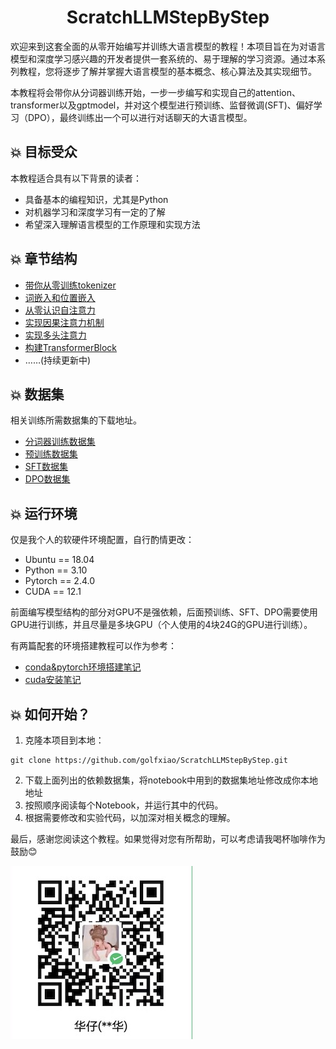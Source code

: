 
<h1 align="center"> ScratchLLMStepByStep</h1>

欢迎来到这套全面的从零开始编写并训练大语言模型的教程！本项目旨在为对语言模型和深度学习感兴趣的开发者提供一套系统的、易于理解的学习资源。通过本系列教程，您将逐步了解并掌握大语言模型的基本概念、核心算法及其实现细节。

本教程将会带你从分词器训练开始，一步一步编写和实现自己的attention、transformer以及gptmodel，并对这个模型进行预训练、监督微调(SFT)、偏好学习（DPO），最终训练出一个可以进行对话聊天的大语言模型。

## 💥 目标受众

本教程适合具有以下背景的读者：
- 具备基本的编程知识，尤其是Python
- 对机器学习和深度学习有一定的了解
- 希望深入理解语言模型的工作原理和实现方法

## 💥 章节结构

- [带你从零训练tokenizer](./tokenizer.ipynb)
- [词嵌入和位置嵌入](./embedding.ipynb)
- [从零认识自注意力](./attention.ipynb)
- [实现因果注意力机制](./causal_attention.ipynb)
- [实现多头注意力](./multi_attention.ipynb)
- [构建TransformerBlock](./transformer.ipynb)
- ……(持续更新中)

## 💥 数据集
相关训练所需数据集的下载地址。
- [分词器训练数据集](https://huggingface.co/datasets/jingyaogong/minimind_dataset/tree/main)
- [预训练数据集](http://share.mobvoi.com:5000/sharing/O91blwPkY)
- [SFT数据集](https://www.modelscope.cn/datasets/deepctrl/deepctrl-sft-data/resolve/master/sft_data_zh.jsonl)
- [DPO数据集](https://huggingface.co/datasets/Skepsun/huozi_rlhf_data_json)

## 💥 运行环境

仅是我个人的软硬件环境配置，自行酌情更改：

* Ubuntu == 18.04
* Python == 3.10
* Pytorch == 2.4.0
* CUDA == 12.1

前面编写模型结构的部分对GPU不是强依赖，后面预训练、SFT、DPO需要使用GPU进行训练，并且尽量是多块GPU（个人使用的4块24G的GPU进行训练）。

有两篇配套的环境搭建教程可以作为参考：
- [conda&pytorch环境搭建笔记](https://golfxiao.blog.csdn.net/article/details/140819506)
- [cuda安装笔记](https://golfxiao.blog.csdn.net/article/details/140877932)

## 💥 如何开始？
1. 克隆本项目到本地：
```
git clone https://github.com/golfxiao/ScratchLLMStepByStep.git
```
2. 下载上面列出的依赖数据集，将notebook中用到的数据集地址修改成你本地地址
3. 按照顺序阅读每个Notebook，并运行其中的代码。
4. 根据需要修改和实验代码，以加深对相关概念的理解。


最后，感谢您阅读这个教程。如果觉得对您有所帮助，可以考虑请我喝杯咖啡作为鼓励😊

![a cup of tea](./img/cup_of_tea.jpg)